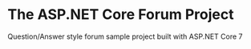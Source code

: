 # The ASP.NET Core Forum Project
Question/Answer style forum sample project built with ASP.NET Core 7
